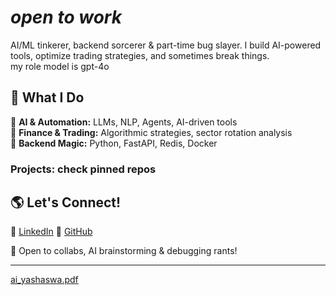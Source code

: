 # *open to work*

AI/ML tinkerer, backend sorcerer & part-time bug slayer. I build AI-powered tools, optimize trading strategies, and sometimes break things.  
my role model is gpt-4o

## 🚀 What I Do  
🔹 **AI & Automation:** LLMs, NLP, Agents, AI-driven tools  
🔹 **Finance & Trading:** Algorithmic strategies, sector rotation analysis  
🔹 **Backend Magic:** Python, FastAPI, Redis, Docker  

### Projects: check pinned repos

## 🌎 Let's Connect!  
🔗 [LinkedIn](https://linkedin.com/in/yashaswa-varshney)
🐍 [GitHub](https://github.com/yswa-var)  

💬 Open to collabs, AI brainstorming & debugging rants!  

---
[ai_yashaswa.pdf](https://github.com/user-attachments/files/18781708/ai_yashaswa.pdf)

